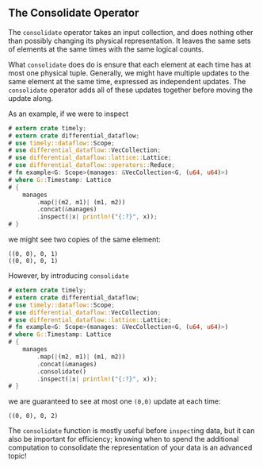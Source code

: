 ## The Consolidate Operator

The `consolidate` operator takes an input collection, and does nothing other than possibly changing its physical representation. It leaves the same sets of elements at the same times with the same logical counts.

What `consolidate` does do is ensure that each element at each time has at most one physical tuple. Generally, we might have multiple updates to the same element at the same time, expressed as independent updates. The `consolidate` operator adds all of these updates together before moving the update along.

As an example, if we were to inspect

```rust
# extern crate timely;
# extern crate differential_dataflow;
# use timely::dataflow::Scope;
# use differential_dataflow::VecCollection;
# use differential_dataflow::lattice::Lattice;
# use differential_dataflow::operators::Reduce;
# fn example<G: Scope>(manages: &VecCollection<G, (u64, u64)>)
# where G::Timestamp: Lattice
# {
    manages
        .map(|(m2, m1)| (m1, m2))
        .concat(&manages)
        .inspect(|x| println!("{:?}", x));
# }
```

we might see two copies of the same element:

```ignore
((0, 0), 0, 1)
((0, 0), 0, 1)
```

However, by introducing `consolidate`

```rust
# extern crate timely;
# extern crate differential_dataflow;
# use timely::dataflow::Scope;
# use differential_dataflow::VecCollection;
# use differential_dataflow::lattice::Lattice;
# fn example<G: Scope>(manages: &VecCollection<G, (u64, u64)>)
# where G::Timestamp: Lattice
# {
    manages
        .map(|(m2, m1)| (m1, m2))
        .concat(&manages)
        .consolidate()
        .inspect(|x| println!("{:?}", x));
# }
```

we are guaranteed to see at most one `(0,0)` update at each time:

```ignore
((0, 0), 0, 2)
```

The `consolidate` function is mostly useful before `inspect`ing data, but it can also be important for efficiency; knowing when to spend the additional computation to consolidate the representation of your data is an advanced topic!
